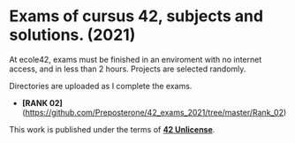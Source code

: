 # Exams of cursus 42, subjects and solutions. (2021)

At ecole42, exams must be finished in an enviroment with no internet access, and in less than 2 hours. 
Projects are selected randomly.

Directories are uploaded as I complete the exams.
* **[RANK 02]**(https://github.com/Preposterone/42_exams_2021/tree/master/Rank_02)

This work is published under the terms of **[42 Unlicense](https://github.com/gcamerli/42unlicense)**.
